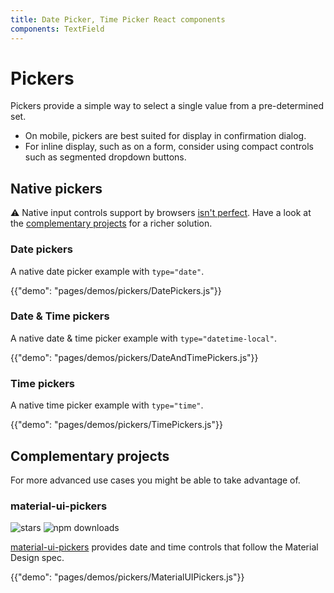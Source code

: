 ```yaml
---
title: Date Picker, Time Picker React components
components: TextField
---
```


# Pickers

<p class="description">Pickers provide a simple way to select a single value from a pre-determined set.</p>

- On mobile, pickers are best suited for display in confirmation dialog.
- For inline display, such as on a form, consider using compact controls such as segmented dropdown buttons.

## Native pickers

⚠️ Native input controls support by browsers [isn't perfect](https://caniuse.com/#feat=input-datetime).
Have a look at the [complementary projects](#complementary-projects) for a richer solution.

### Date pickers

A native date picker example with `type="date"`.

{{"demo": "pages/demos/pickers/DatePickers.js"}}

### Date & Time pickers

A native date & time picker example with `type="datetime-local"`.

{{"demo": "pages/demos/pickers/DateAndTimePickers.js"}}

### Time pickers

A native time picker example with `type="time"`.

{{"demo": "pages/demos/pickers/TimePickers.js"}}

## Complementary projects

For more advanced use cases you might be able to take advantage of.

### material-ui-pickers

![stars](https://img.shields.io/github/stars/dmtrKovalenko/material-ui-pickers.svg?style=social&label=Stars)
![npm downloads](https://img.shields.io/npm/dm/material-ui-pickers.svg)

[material-ui-pickers](https://material-ui-pickers.firebaseapp.com/) provides date and time controls that follow the Material Design spec.

{{"demo": "pages/demos/pickers/MaterialUIPickers.js"}}
